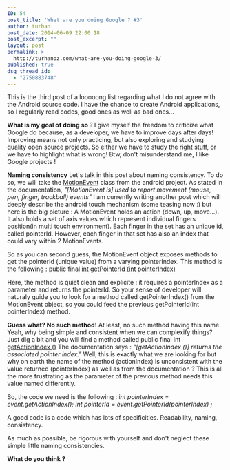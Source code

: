 ```yaml
---
ID: 54
post_title: 'What are you doing Google ? #3'
author: turhan
post_date: 2014-06-09 22:00:18
post_excerpt: ""
layout: post
permalink: >
  http://turhanoz.com/what-are-you-doing-google-3/
published: true
dsq_thread_id:
  - "2750883748"
---
```

This is the third post of a looooong list regarding what I do not agree with the Android source code.
I have the chance to create Android applications, so I regularly read codes, good ones as well as bad ones...

<strong>What is my goal of doing so </strong>?
I give myself the freedom to criticize what Google do because, as a developer, we have to improve days after days! Improving means not only practicing, but also
exploring and studying quality open source projects. So either we have to study the right stuff, or we have to highlight what is wrong!
Btw, don't misunderstand me, I like Google projects !

<strong>Naming consistency</strong>
Let's talk in this post about naming consistency. To do so, we will take the <a href="http://developer.android.com/reference/android/view/MotionEvent.html">MotionEvent</a> class from the android project.
As stated in the documentation, <em>"[MotionEvent is] used to report movement (mouse, pen, finger, trackball) events"</em>
I am currently writing another post which will deeply describe the android touch mechanism (some teasing now :) but here is the big picture :
A MotionEvent holds an action (down, up, move...). It also holds a set of axis values which represent individual fingers position(in multi touch environment).
Each finger in the set has an unique id, called pointerId. However, each finger in that set has also an index that could vary within 2 MotionEvents.

So as you can second guess, the MotionEvent object exposes methods to get the pointerId (unique value) from a varying pointerIndex.
This method is the following : public final <a href="http://developer.android.com/reference/android/view/MotionEvent.html#getPointerId(int)">int getPointerId (int pointerIndex)</a>

Here, the method is quiet clean and explicite : it requires a pointerIndex as a parameter and returns the pointerId. So your sense of developer will naturaly guide you to look
for a method called getPointerIndex() from the MotionEvent object, so you could feed the previous getPointerId(int pointerIndex) method.

<strong>Guess what? No such method!</strong>
At least, no such method having this name. Yeah, why being simple and consistent when we can complexify things?
Just dig a bit and you will find a method called public final int <a href="http://developer.android.com/reference/android/view/MotionEvent.html#getActionIndex()">getActionIndex ()</a>
The documentation says : <em>"[getActionIndex ()] returns the associated pointer index."</em> Well, this is exactly what we are looking for but why on earth
the name of the method (actionIndex) is unconsistent with the value returned (pointerIndex) as well as from the documentation ? This is all the more frustrating as the parameter of the previous method needs this value named differently.

So, the code we need is the following :
i<em>nt pointerIndex = event.getActionIndex();</em>
<em> int pointerId = event.getPointerId(pointerIndex) ;</em>

A good code is a code which has lots of specificities. Readability, naming, consistency.

As much as possible, be rigorous with yourself and don't neglect these simple little naming consistencies.

<strong>What do you think ?</strong>